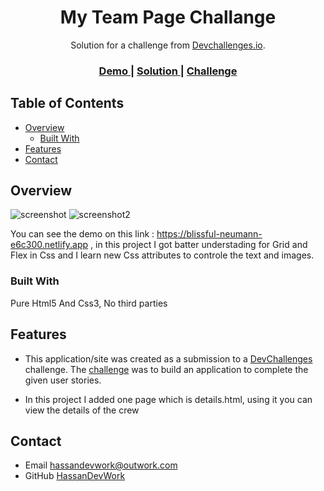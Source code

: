 <!-- Please update value in the {}  -->

<h1 align="center">My Team Page Challange</h1>

<div align="center">
   Solution for a challenge from  <a href="http://devchallenges.io" target="_blank">Devchallenges.io</a>.
</div>

<div align="center">
  <h3>
    <a href="#">
      Demo
    </a>
    <span> | </span>
    <a href="https://github.com/santaclaus112/devchallange8">
      Solution
    </a>
    <span> | </span>
    <a href="https://devchallenges.io/challenges/hhmesazsqgKXrTkYkt0U">
      Challenge
    </a>
  </h3>
</div>

<!-- TABLE OF CONTENTS -->

## Table of Contents

- [Overview](#overview)
  - [Built With](#built-with)
- [Features](#features)
- [Contact](#contact)

<!-- OVERVIEW -->

## Overview

![screenshot](https://i.ibb.co/7Yk27SD/s.png)
![screenshot2](https://i.ibb.co/TL24pKN/ss.png)

You can see the demo on this link : https://blissful-neumann-e6c300.netlify.app , in this project I got batter understading for Grid and Flex in Css and I learn new Css attributes to controle the text and images.

### Built With

<!-- This section should list any major frameworks that you built your project using. Here are a few examples.-->

Pure Html5 And Css3, No third parties

## Features

<!-- List the features of your application or follow the template. Don't share the figma file here :) -->

- This application/site was created as a submission to a [DevChallenges](https://devchallenges.io/challenges) challenge. The [challenge](https://devchallenges.io/challenges/hhmesazsqgKXrTkYkt0U) was to build an application to complete the given user stories.

- In this project I added one page which is details.html, using it you can view the details of the crew

## Contact

- Email hassandevwork@outwork.com
- GitHub [HassanDevWork](https://github.com/HassanDevWork)